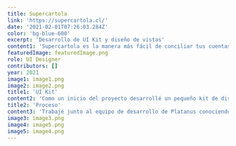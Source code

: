 ```yaml
---
title: Supercartola
link: 'https://supercartola.cl/'
date: '2021-02-01T07:26:03.284Z'
color: 'bg-blue-600'
excerpt: 'Desarrollo de UI Kit y diseño de vistas'
content1: 'Supercartola es la manera más fácil de conciliar tus cuentas. Revisa diaramente tus movimientos de una manera confiable y en un cartola unificada de todos tus bancos. Puedes filtrar todos tus movimientos en las cuentas que agregues para hacer tus finanzas más simples.'
featuredImage: featuredImage.png
role: UI Designer
contributors: []
year: 2021
image1: image1.png
image2: image2.png
title1: 'UI Kit'
content2: 'Como un inicio del proyecto desarrollé un pequeño kit de diseño que me permita mantener una consistencia visual en todas las vistas de la aplicación. Contempló las foundations, tipografía y colores para todos los componentes que se utilizarían.'
title2: 'Proceso'
content3: 'Trabajé junto al equipo de desarrollo de Platanus conociendo las funcionalidades y los requerimientos del producto. Propuse soluciones a problemas complejos como el manejo de multiples filtros y personalización de vistas cuidando la experiencia del usuario. Diseñe e implemente en las vistas todo el flujo del usuario, desde la visualización de datos hasta la configuración de su cuenta.'
image3: image3.png
image4: image5.png
image5: image4.png
---
```

